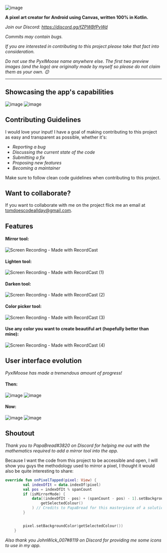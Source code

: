![image](https://user-images.githubusercontent.com/50536495/139613827-1d5ea69b-5ffc-4413-86ae-cba9c4e8160d.png)

**A pixel art creator for Android using Canvas, written 100% in Kotlin.**

_Join our Discord: https://discord.gg/fZPWBfPvWd_

_Commits may contain bugs._

_If you are interested in contributing to this project please take that fact into consideration._

_Do not use the PyxlMoose name anywhere else. The first two preview images (and the logo) are originally made by myself so please do not claim them as your own. 😊_

----
## Showcasing the app's capabilities
![image](https://user-images.githubusercontent.com/50536495/139620161-c0ef2fc9-12e5-4404-a269-c9e7023a6e87.png)
![image](https://user-images.githubusercontent.com/50536495/139562893-ea67558d-24c3-416b-a802-8898805d5514.png)

## Contributing Guidelines
I would love your input! I have a goal of making contributing to this project as easy and transparent as possible, whether it's:

- _Reporting a bug_
- _Discussing the current state of the code_
- _Submitting a fix_
- _Proposing new features_
- _Becoming a maintainer_

Make sure to follow clean code guidelines when contributing to this project.

## Want to collaborate?
If you want to collaborate with me on the project flick me an email at tomdoescodeallday@gmail.com.

## Features
#### Mirror tool:
![Screen Recording - Made with RecordCast](https://user-images.githubusercontent.com/50536495/139818972-d6daea00-5925-4f48-a17b-168ed8520306.gif)

#### Lighten tool:
![Screen Recording - Made with RecordCast (1)](https://user-images.githubusercontent.com/50536495/139819623-fe66a42d-3b6a-4180-b335-4c1b6ddc1c05.gif)

#### Darken tool:
![Screen Recording - Made with RecordCast (2)](https://user-images.githubusercontent.com/50536495/139819953-c84c6f89-a3d0-4958-a82f-10edfd499f0a.gif)

#### Color picker tool:
![Screen Recording - Made with RecordCast (3)](https://user-images.githubusercontent.com/50536495/139820352-c6e194b6-1df1-4fbb-94e6-636e006587ff.gif)

#### Use any color you want to create beautiful art (hopefully better than mine):
![Screen Recording - Made with RecordCast (4)](https://user-images.githubusercontent.com/50536495/139821358-0f38e9a9-fd35-40f0-bd23-1b6e2435511d.gif)

## User interface evolution

_PyxlMoose has made a tremendous amount of progress!_

#### Then:

![image](https://user-images.githubusercontent.com/50536495/139565804-fe80c56c-7d92-46b0-bd24-9d7f328962f0.png)
![image](https://user-images.githubusercontent.com/50536495/139565798-65f42d72-81a7-4a2e-ae5e-0816fa07d0db.png)

#### Now:
![image](https://user-images.githubusercontent.com/50536495/139565858-d55ce8d8-d9e6-4c2e-adae-451cd73fcb91.png)
![image](https://user-images.githubusercontent.com/50536495/139565849-17e280c6-65ef-40c0-b693-67b5b9e906db.png)


## Shoutout
_Thank you to PapaBread#3820 on Discord for helping me out with the mathematics required to add a mirror tool into the app._

Because I want the code from this project to be accessible and open, I will show you guys the methodology used to mirror a pixel, I thought it would also be quite interesting to share:

``` Kotlin
override fun onPixelTapped(pixel: View) {
        val indexOfIt = data.indexOf(pixel)
        val pos = indexOfIt % spanCount
        if (isMirrorMode) {
            data[(indexOfIt - pos) + (spanCount - pos) - 1].setBackgroundColor(
                getSelectedColour()
            ) // Credits to PapaBread for this masterpiece of a solution
        }


        pixel.setBackgroundColor(getSelectedColour())
    }
```

_Also thank you JohnWick_007#8119 on Discord for providing me some icons to use in my app._
